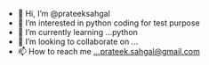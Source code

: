 - 👋 Hi, I’m @prateeksahgal
- 👀 I’m interested in python coding for test purpose
- 🌱 I’m currently learning ...python
- 💞️ I’m looking to collaborate on ...
- 📫 How to reach me ...prateek.sahgal@gmail.com

<!---
prateeksahgal/prateeksahgal is a ✨ special ✨ repository because its `README.md` (this file) appears on your GitHub profile.
You can click the Preview link to take a look at your changes.
--->
